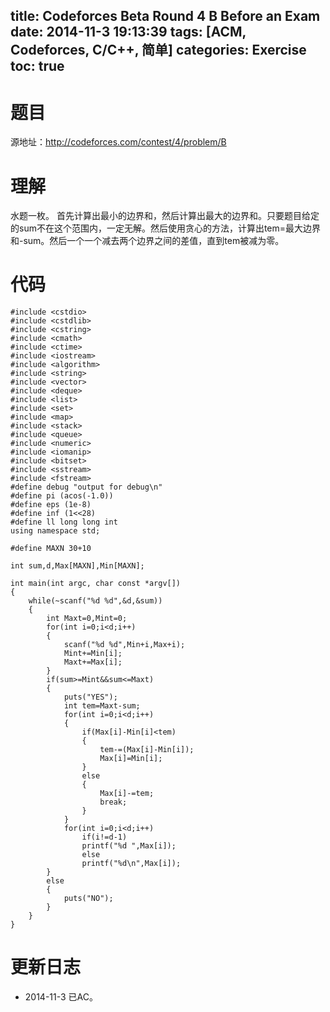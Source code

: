 title: Codeforces Beta Round 4 B Before an Exam
date: 2014-11-3 19:13:39
tags: [ACM, Codeforces, C/C++, 简单]
categories: Exercise
toc: true
---
# 题目	
源地址：http://codeforces.com/contest/4/problem/B

# 理解
水题一枚。
首先计算出最小的边界和，然后计算出最大的边界和。只要题目给定的sum不在这个范围内，一定无解。然后使用贪心的方法，计算出tem=最大边界和-sum。然后一个一个减去两个边界之间的差值，直到tem被减为零。

<!-- more -->

# 代码
```
#include <cstdio>
#include <cstdlib>
#include <cstring>
#include <cmath>
#include <ctime>
#include <iostream>
#include <algorithm>
#include <string>
#include <vector>
#include <deque>
#include <list>
#include <set>
#include <map>
#include <stack>
#include <queue>
#include <numeric>
#include <iomanip>
#include <bitset>
#include <sstream>
#include <fstream>
#define debug "output for debug\n"
#define pi (acos(-1.0))
#define eps (1e-8)
#define inf (1<<28)
#define ll long long int
using namespace std;

#define MAXN 30+10

int sum,d,Max[MAXN],Min[MAXN];

int main(int argc, char const *argv[])
{
	while(~scanf("%d %d",&d,&sum))
	{
		int Maxt=0,Mint=0;
		for(int i=0;i<d;i++)
		{
			scanf("%d %d",Min+i,Max+i);
			Mint+=Min[i];
			Maxt+=Max[i];
		}
		if(sum>=Mint&&sum<=Maxt)
		{
			puts("YES");
			int tem=Maxt-sum;
			for(int i=0;i<d;i++)
			{
				if(Max[i]-Min[i]<tem)
				{
					tem-=(Max[i]-Min[i]);
					Max[i]=Min[i];
				}
				else
				{
					Max[i]-=tem;
					break;
				}
			}
			for(int i=0;i<d;i++)
				if(i!=d-1)
				printf("%d ",Max[i]);
			    else
				printf("%d\n",Max[i]);
		}
		else
		{
			puts("NO");
		}
	}
}
```

# 更新日志
- 2014-11-3 已AC。
